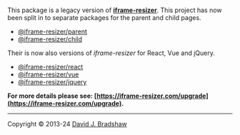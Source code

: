 [<img src="https://iframe-resizer.com/logo-full.svg" alt="" title="" style="margin-bottom: -20px">](https://iframe-resizer.com)

This package is a legacy version of __[iframe-resizer](https://iframe-resizer.com)__. This project has now been split in to separate packages for the parent and child pages.

* [@iframe-resizer/parent](https://www.npmjs.com/package/@iframe-resizer/parent)
* [@iframe-resizer/child](https://www.npmjs.com/package/@iframe-resizer/child)

Their is now also versions of _iframe-resizer_ for React, Vue and jQuery.

* [@iframe-resizer/react](https://www.npmjs.com/package/@iframe-resizer/react)
* [@iframe-resizer/vue](https://www.npmjs.com/package/@iframe-resizer/vue)
* [@iframe-resizer/jquery](https://www.npmjs.com/package/@iframe-resizer/jquery)

**For more details please see: [https://iframe-resizer.com/upgrade](https://iframe-resizer.com/upgrade).**

---
Copyright &copy; 2013-24 [David J. Bradshaw](https://github.com/davidjbradshaw)
